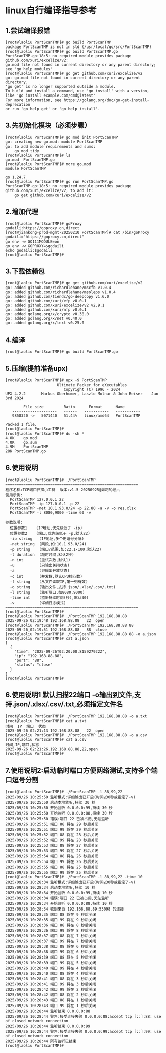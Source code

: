 # linux自行编译指导参考
## 1.尝试编译报错
	[root@laoliu PortScanTMP]# go build PortScanTMP
	package PortScanTMP is not in std (/usr/local/go/src/PortScanTMP)
	[root@laoliu PortScanTMP]# go build PortScanTMP.go
	PortScanTMP.go:18:5: no required module provides package github.com/xuri/excelize/v2:
	go.mod file not found in current directory or any parent directory; see 'go help modules'
	[root@laoliu PortScanTMP]# go get github.com/xuri/excelize/v2
	go: go.mod file not found in current directory or any parent directory.
	'go get' is no longer supported outside a module.
	To build and install a command, use 'go install' with a version,
	like 'go install example.com/cmd@latest'
	For more information, see https://golang.org/doc/go-get-install-deprecation
	or run 'go help get' or 'go help install'.
## 3.先初始化模块（必须步骤）
	[root@laoliu PortScanTMP]# go mod init PortScanTMP
	go: creating new go.mod: module PortScanTMP
	go: to add module requirements and sums:
		go mod tidy
	[root@laoliu PortScanTMP]# ls
	go.mod  PortScanTMP.go
	[root@laoliu PortScanTMP]# more go.mod
	module PortScanTMP

	go 1.24.7
	[root@laoliu PortScanTMP]# go run PortScanTMP.go
	PortScanTMP.go:18:5: no required module provides package github.com/xuri/excelize/v2; to add it:
		go get github.com/xuri/excelize/v2
  ## 2.增加代理
	[root@laoliu PortScanTMP]# goProxy
	godaili:https://goproxy.cn,direct
	[root@jiankong-prod-mgmt-20250210 PortScanTMP]# cat /bin/goProxy
	godaili="https://goproxy.cn,direct"
	go env -w GO111MODULE=on
	go env -w GOPROXY=$godaili
	echo godaili:$godaili
	[root@laoliu PortScanTMP]#
  ## 3.下载依赖包
	[root@laoliu PortScanTMP]# go get github.com/xuri/excelize/v2
	go: added github.com/richardlehane/mscfb v1.0.4
	go: added github.com/richardlehane/msoleps v1.0.4
	go: added github.com/tiendc/go-deepcopy v1.6.0
	go: added github.com/xuri/efp v0.0.1
	go: added github.com/xuri/excelize/v2 v2.9.1
	go: added github.com/xuri/nfp v0.0.1
	go: added golang.org/x/crypto v0.38.0
	go: added golang.org/x/net v0.40.0
	go: added golang.org/x/text v0.25.0
  ## 4.编译
	[root@laoliu PortScanTMP]# go build PortScanTMP.go
  ## 5.压缩(提前准备upx)
	[root@laoliu PortScanTMP]# upx -9 PortScanTMP
						   Ultimate Packer for eXecutables
							  Copyright (C) 1996 - 2024
	UPX 4.2.2       Markus Oberhumer, Laszlo Molnar & John Reiser    Jan 3rd 2024

			File size         Ratio      Format      Name
	   --------------------   ------   -----------   -----------
	   9858320 ->   5071440   51.44%   linux/amd64   PortScanTMP

	Packed 1 file.
	[root@laoliu PortScanTMP]#
	[root@laoliu PortScanTMP]# du -sh *
	4.0K	go.mod
	4.0K	go.sum
	4.9M	PortScanTMP
	28K	PortScanTMP.go
  ## 6.使用说明
	[root@laoliu PortScanTMP]# ./PortScanTMP
	===========================================================
	程序名称:TCP端口扫描小工具  版本:v1.5-20250925@奔跑的老六
	使用示例:
	  PortScanTMP 127.0.0.1 22
	  PortScanTMP -ip 127.0.0.1 -p 22
	  PortScanTMP -net 10.1.93.0/24 -p 22,80 -a -v -o res.xlsx
	  PortScanTMP -l 8080,9000 -time 60 -v

	参数说明:
	  位置参数1    (IP地址,优先级低于 -ip)
	  位置参数2    (端口,优先级低于 -p,默认22)
	  -ip string   (IP地址,多个用逗号分隔)
	  -net string  (网段,如:10.1.93.0/24)
	  -p string    (端口/范围,如:22,1-100,默认22)
	  -t duration  (超时时间,默认2秒)
	  -n int       (重试次数,默认1)
	  -u           (只输出关闭状态)
	  -a           (只输出开放状态)
	  -c int       (并发数,默认CPU核心数)
	  -f string    (从文件读取IP,第一列有效)
	  -o string    (输出文件,支持.json/.xlsx/.csv/.txt)
	  -l string    (监听端口,如8080,9000)
	  -time int    (监听持续时间(秒),默认30)
	  -v           (详细日志模式)
	===========================================================
	[root@laoliu PortScanTMP]#
  	[root@laoliu PortScanTMP]# ./PortScanTMP 192.168.88.88
	2025-09-26_02:19:48	192.168.88.88	22	open
	[root@laoliu PortScanTMP]# ./PortScanTMP 192.168.88.88 88
	2025-09-26_02:19:51	192.168.88.88	88	close
	[root@laoliu PortScanTMP]# ./PortScanTMP 192.168.88.88 88 -o a.json
	[root@laoliu PortScanTMP]# cat a.json
	[
	  {
		"time": "2025-09-26T02:20:00.815927922Z",
		"ip": "192.168.88.88",
		"port": "88",
		"status": "close"
	  }
	]
	[root@laoliu PortScanTMP]#
  ## 6.使用说明1 默认扫描22端口 -o输出到文件,支持.json/.xlsx/.csv/.txt,必须指定文件名
	[root@laoliu PortScanTMP]# ./PortScanTMP 192.168.88.88 -o a.txt
	[root@laoliu PortScanTMP]# cat a.txt
	时间	IP	端口	状态
	2025-09-26 02:21:13	192.168.88.88	22	open
	[root@laoliu PortScanTMP]# ./PortScanTMP 192.168.88.88 -o a.csv
	[root@laoliu PortScanTMP]# cat a.csv
	时间,IP,端口,状态
	2025-09-26 02:21:26,192.168.88.88,22,open
	[root@laoliu PortScanTMP]#
  ## 7.使用说明2:启动临时端口方便网络测试,支持多个端口逗号分割
	[root@laoliu PortScanTMP]# ./PortScanTMP -l 88,99,22
	2025/09/26 10:25:50 监听模式:详细输出已开启(时间≤30秒或指定了-v)
	2025/09/26 10:25:50 启动本地监听,持续 30 秒
	2025/09/26 10:25:50 开始监听 0.0.0.0:99,持续 30 秒
	2025/09/26 10:25:50 开始监听 0.0.0.0:88,持续 30 秒
	2025/09/26 10:25:50 错误:端口 22 已被占用,无法监听
	2025/09/26 10:25:51 端口 88 将在 29 秒后关闭
	2025/09/26 10:25:51 端口 99 将在 29 秒后关闭
	2025/09/26 10:25:52 端口 88 将在 28 秒后关闭
	2025/09/26 10:25:52 端口 99 将在 28 秒后关闭
	2025/09/26 10:25:53 端口 88 将在 27 秒后关闭
	2025/09/26 10:25:53 端口 99 将在 27 秒后关闭
	2025/09/26 10:25:54 端口 88 将在 26 秒后关闭
	2025/09/26 10:25:54 端口 99 将在 26 秒后关闭
	2025/09/26 10:25:55 端口 88 将在 25 秒后关闭
	2025/09/26 10:25:55 端口 99 将在 25 秒后关闭
	[root@laoliu PortScanTMP]# ./PortScanTMP -l 88,99,22 -time 10
	2025/09/26 10:28:34 监听模式:详细输出已开启(时间≤30秒或指定了-v)
	2025/09/26 10:28:34 启动本地监听,持续 10 秒
	2025/09/26 10:28:34 开始监听 0.0.0.0:99,持续 10 秒
	2025/09/26 10:28:34 错误:端口 22 已被占用,无法监听
	2025/09/26 10:28:34 开始监听 0.0.0.0:88,持续 10 秒
	2025/09/26 10:28:34 收到来自 192.168.88.89:53098 的连接
	2025/09/26 10:28:35 端口 88 将在 9 秒后关闭
	2025/09/26 10:28:35 端口 99 将在 9 秒后关闭
	2025/09/26 10:28:36 端口 88 将在 8 秒后关闭
	2025/09/26 10:28:36 端口 99 将在 8 秒后关闭
	2025/09/26 10:28:37 端口 88 将在 7 秒后关闭
	2025/09/26 10:28:37 端口 99 将在 7 秒后关闭
	2025/09/26 10:28:38 端口 88 将在 6 秒后关闭
	2025/09/26 10:28:38 端口 99 将在 6 秒后关闭
	2025/09/26 10:28:39 端口 88 将在 5 秒后关闭
	2025/09/26 10:28:39 端口 99 将在 5 秒后关闭
	2025/09/26 10:28:40 端口 99 将在 4 秒后关闭
	2025/09/26 10:28:40 端口 88 将在 4 秒后关闭
	2025/09/26 10:28:41 端口 88 将在 3 秒后关闭
	2025/09/26 10:28:41 端口 99 将在 3 秒后关闭
	2025/09/26 10:28:42 端口 99 将在 2 秒后关闭
	2025/09/26 10:28:42 端口 88 将在 2 秒后关闭
	2025/09/26 10:28:43 端口 88 将在 1 秒后关闭
	2025/09/26 10:28:43 端口 99 将在 1 秒后关闭
	2025/09/26 10:28:44 监听结束 0.0.0.0:88
	2025/09/26 10:28:44 警告:接受连接失败 0.0.0.0:88:accept tcp [::]:88: use of closed network connection
	2025/09/26 10:28:44 监听结束 0.0.0.0:99
	2025/09/26 10:28:44 警告:接受连接失败 0.0.0.0:99:accept tcp [::]:99: use of closed network connection
	2025/09/26 10:28:44 所有监听已结束
	[root@laoliu PortScanTMP]#
